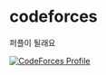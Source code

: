 # codeforces
퍼플이 될래요


[![CodeForces Profile](https://cf.leed.at?id=lewis17)](https://codeforces.com/profile/lewis17)

